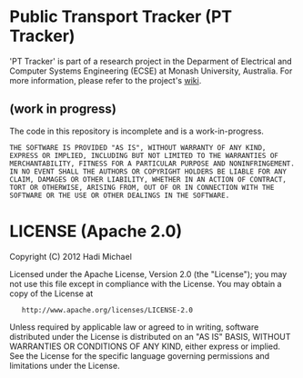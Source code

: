 Public Transport Tracker (PT Tracker)
===============
'PT Tracker' is part of a research project in the Deparment of Electrical and Computer Systems Engineering (ECSE) at Monash University, Australia. For more information, please refer to the project's [wiki](https://github.com/hadimichael/PT-Tracker/wiki "Wiki").

(work in progress)
---------------
The code in this repository is incomplete and is a work-in-progress.

	THE SOFTWARE IS PROVIDED "AS IS", WITHOUT WARRANTY OF ANY KIND, EXPRESS OR IMPLIED, INCLUDING BUT NOT LIMITED TO THE WARRANTIES OF MERCHANTABILITY, FITNESS FOR A PARTICULAR PURPOSE AND NONINFRINGEMENT. IN NO EVENT SHALL THE AUTHORS OR COPYRIGHT HOLDERS BE LIABLE FOR ANY CLAIM, DAMAGES OR OTHER LIABILITY, WHETHER IN AN ACTION OF CONTRACT, TORT OR OTHERWISE, ARISING FROM, OUT OF OR IN CONNECTION WITH THE SOFTWARE OR THE USE OR OTHER DEALINGS IN THE SOFTWARE.

LICENSE (Apache 2.0)
===============
Copyright (C) 2012 Hadi Michael

   Licensed under the Apache License, Version 2.0 (the "License");
   you may not use this file except in compliance with the License.
   You may obtain a copy of the License at

       http://www.apache.org/licenses/LICENSE-2.0

   Unless required by applicable law or agreed to in writing, software
   distributed under the License is distributed on an "AS IS" BASIS,
   WITHOUT WARRANTIES OR CONDITIONS OF ANY KIND, either express or implied.
   See the License for the specific language governing permissions and
   limitations under the License.